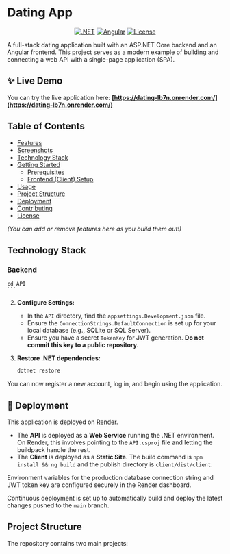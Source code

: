 # Dating App

<div align="center">

[![.NET](https://img.shields.io/badge/.NET-7-512BD4?style=for-the-badge&logo=dotnet)](https://dotnet.microsoft.com/en-us/download/dotnet/7.0)
[![Angular](https://img.shields.io/badge/Angular-DD0031?style=for-the-badge&logo=angular&logoColor=white)](https://angular.io/)
[![License](https://img.shields.io/badge/license-MIT-blue.svg?style=for-the-badge)](/LICENSE)

</div>

A full-stack dating application built with an ASP.NET Core backend and an Angular frontend. This project serves as a modern example of building and connecting a web API with a single-page application (SPA).

## ✨ Live Demo

You can try the live application here: **[https://dating-lb7n.onrender.com/](https://dating-lb7n.onrender.com/)**

## Table of Contents

-   [Features](#features)
-   [Screenshots](#-screenshots)
-   [Technology Stack](#technology-stack)
-   [Getting Started](#getting-started)
    -   [Prerequisites](#prerequisites)
    -   [Frontend (Client) Setup](#frontend-client-setup)
-   [Usage](#usage)
-   [Project Structure](#project-structure)
-   [Deployment](#-deployment)
-   [Contributing](#contributing)
-   [License](#license)


*(You can add or remove features here as you build them out!)*

## Technology Stack

### Backend
    cd API
    ```

2.  **Configure Settings:**
    - In the `API` directory, find the `appsettings.Development.json` file.
    - Ensure the `ConnectionStrings.DefaultConnection` is set up for your local database (e.g., SQLite or SQL Server).
    - Ensure you have a secret `TokenKey` for JWT generation. **Do not commit this key to a public repository.**

2.  **Restore .NET dependencies:**
    ```sh
    dotnet restore

You can now register a new account, log in, and begin using the application.

## 🚀 Deployment

This application is deployed on [Render](https://render.com/).

- The **API** is deployed as a **Web Service** running the .NET environment. On Render, this involves pointing to the `API.csproj` file and letting the buildpack handle the rest.
- The **Client** is deployed as a **Static Site**. The build command is `npm install && ng build` and the publish directory is `client/dist/client`.

Environment variables for the production database connection string and JWT token key are configured securely in the Render dashboard.

Continuous deployment is set up to automatically build and deploy the latest changes pushed to the `main` branch.

## Project Structure

The repository contains two main projects:

